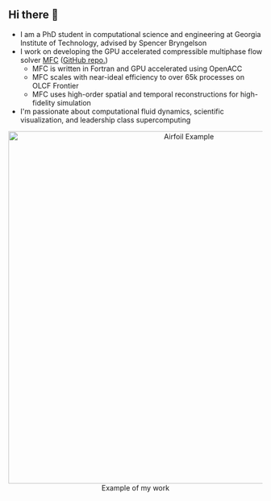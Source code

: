 ## Hi there 👋

* I am a PhD student in computational science and engineering at Georgia Institute of Technology, advised by Spencer Bryngelson
* I work on developing the GPU accelerated compressible multiphase flow solver [MFC](https://mflowcode.github.io) ([GitHub repo.](https://github.com/MFlowCode/MFC))
  * MFC is written in Fortran and GPU accelerated using OpenACC
  * MFC scales with near-ideal efficiency to over 65k processes on OLCF Frontier
  * MFC uses high-order spatial and temporal reconstructions for high-fidelity simulation
* I'm passionate about computational fluid dynamics, scientific visualization, and leadership class supercomputing 

<p align="center">
    <img src="jets-animated.png" alt="Airfoil Example" width="700"/><br/>
    Example of my work
</p>
